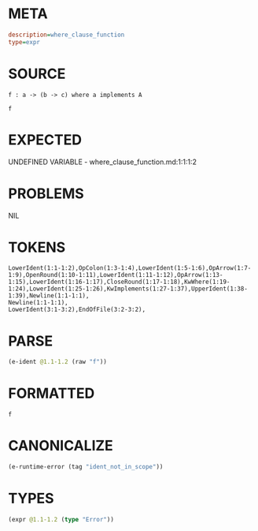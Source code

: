 # META
~~~ini
description=where_clause_function
type=expr
~~~
# SOURCE
~~~roc
f : a -> (b -> c) where a implements A

f
~~~
# EXPECTED
UNDEFINED VARIABLE - where_clause_function.md:1:1:1:2
# PROBLEMS
NIL
# TOKENS
~~~zig
LowerIdent(1:1-1:2),OpColon(1:3-1:4),LowerIdent(1:5-1:6),OpArrow(1:7-1:9),OpenRound(1:10-1:11),LowerIdent(1:11-1:12),OpArrow(1:13-1:15),LowerIdent(1:16-1:17),CloseRound(1:17-1:18),KwWhere(1:19-1:24),LowerIdent(1:25-1:26),KwImplements(1:27-1:37),UpperIdent(1:38-1:39),Newline(1:1-1:1),
Newline(1:1-1:1),
LowerIdent(3:1-3:2),EndOfFile(3:2-3:2),
~~~
# PARSE
~~~clojure
(e-ident @1.1-1.2 (raw "f"))
~~~
# FORMATTED
~~~roc
f
~~~
# CANONICALIZE
~~~clojure
(e-runtime-error (tag "ident_not_in_scope"))
~~~
# TYPES
~~~clojure
(expr @1.1-1.2 (type "Error"))
~~~
